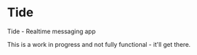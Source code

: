 # Tide
Tide - Realtime messaging app

This is a work in progress and not fully functional - it'll get there.
